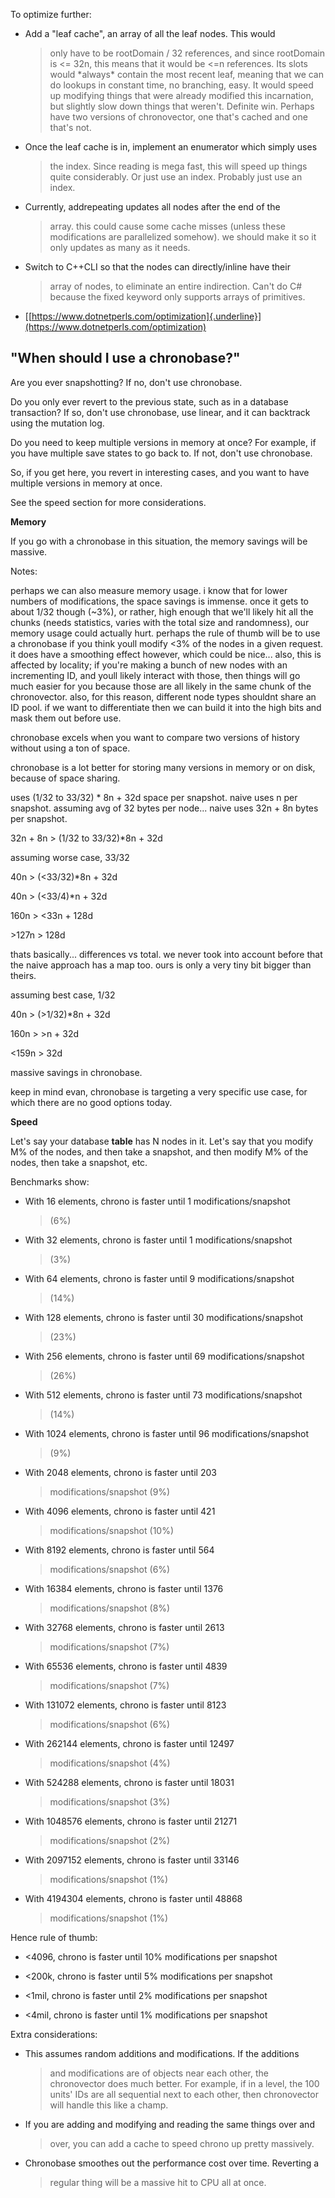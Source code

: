 To optimize further:

-   Add a \"leaf cache\", an array of all the leaf nodes. This would
    > only have to be rootDomain / 32 references, and since rootDomain
    > is \<= 32n, this means that it would be \<=n references. Its slots
    > would \*always\* contain the most recent leaf, meaning that we can
    > do lookups in constant time, no branching, easy. It would speed up
    > modifying things that were already modified this incarnation, but
    > slightly slow down things that weren\'t. Definite win. Perhaps
    > have two versions of chronovector, one that\'s cached and one
    > that\'s not.

-   Once the leaf cache is in, implement an enumerator which simply uses
    > the index. Since reading is mega fast, this will speed up things
    > quite considerably. Or just use an index. Probably just use an
    > index.

-   Currently, addrepeating updates all nodes after the end of the
    > array. this could cause some cache misses (unless these
    > modifications are parallelized somehow). we should make it so it
    > only updates as many as it needs.

-   Switch to C++CLI so that the nodes can directly/inline have their
    > array of nodes, to eliminate an entire indirection. Can\'t do C#
    > because the fixed keyword only supports arrays of primitives.

-   [[https://www.dotnetperls.com/optimization]{.underline}](https://www.dotnetperls.com/optimization)

## \"When should I use a chronobase?\"

Are you ever snapshotting? If no, don\'t use chronobase.

Do you only ever revert to the previous state, such as in a database
transaction? If so, don\'t use chronobase, use linear, and it can
backtrack using the mutation log.

Do you need to keep multiple versions in memory at once? For example, if
you have multiple save states to go back to. If not, don\'t use
chronobase.

So, if you get here, you revert in interesting cases, and you want to
have multiple versions in memory at once.

See the speed section for more considerations.

**Memory**

If you go with a chronobase in this situation, the memory savings will
be massive.

Notes:

perhaps we can also measure memory usage. i know that for lower numbers
of modifications, the space savings is immense. once it gets to about
1/32 though (\~3%), or rather, high enough that we\'ll likely hit all
the chunks (needs statistics, varies with the total size and
randomness), our memory usage could actually hurt. perhaps the rule of
thumb will be to use a chronobase if you think youll modify \<3% of the
nodes in a given request. it does have a smoothing effect however, which
could be nice\... also, this is affected by locality; if you\'re making
a bunch of new nodes with an incrementing ID, and youll likely interact
with those, then things will go much easier for you because those are
all likely in the same chunk of the chronovector. also, for this reason,
different node types shouldnt share an ID pool. if we want to
differentiate then we can build it into the high bits and mask them out
before use.

chronobase excels when you want to compare two versions of history
without using a ton of space.

chronobase is a lot better for storing many versions in memory or on
disk, because of space sharing.

uses (1/32 to 33/32) \* 8n + 32d space per snapshot. naive uses n per
snapshot. assuming avg of 32 bytes per node\... naive uses 32n + 8n
bytes per snapshot.

32n + 8n \> (1/32 to 33/32)\*8n + 32d

assuming worse case, 33/32

40n \> (\<33/32)\*8n + 32d

40n \> (\<33/4)\*n + 32d

160n \> \<33n + 128d

\>127n \> 128d

thats basically\... differences vs total. we never took into account
before that the naive approach has a map too. ours is only a very tiny
bit bigger than theirs.

assuming best case, 1/32

40n \> (\>1/32)\*8n + 32d

160n \> \>n + 32d

\<159n \> 32d

massive savings in chronobase.

keep in mind evan, chronobase is targeting a very specific use case, for
which there are no good options today.

**Speed**

Let\'s say your database **table** has N nodes in it. Let\'s say that
you modify M% of the nodes, and then take a snapshot, and then modify M%
of the nodes, then take a snapshot, etc.

Benchmarks show:

-   With 16 elements, chrono is faster until 1 modifications/snapshot
    > (6%)

-   With 32 elements, chrono is faster until 1 modifications/snapshot
    > (3%)

-   With 64 elements, chrono is faster until 9 modifications/snapshot
    > (14%)

-   With 128 elements, chrono is faster until 30 modifications/snapshot
    > (23%)

-   With 256 elements, chrono is faster until 69 modifications/snapshot
    > (26%)

-   With 512 elements, chrono is faster until 73 modifications/snapshot
    > (14%)

-   With 1024 elements, chrono is faster until 96 modifications/snapshot
    > (9%)

-   With 2048 elements, chrono is faster until 203
    > modifications/snapshot (9%)

-   With 4096 elements, chrono is faster until 421
    > modifications/snapshot (10%)

-   With 8192 elements, chrono is faster until 564
    > modifications/snapshot (6%)

-   With 16384 elements, chrono is faster until 1376
    > modifications/snapshot (8%)

-   With 32768 elements, chrono is faster until 2613
    > modifications/snapshot (7%)

-   With 65536 elements, chrono is faster until 4839
    > modifications/snapshot (7%)

-   With 131072 elements, chrono is faster until 8123
    > modifications/snapshot (6%)

-   With 262144 elements, chrono is faster until 12497
    > modifications/snapshot (4%)

-   With 524288 elements, chrono is faster until 18031
    > modifications/snapshot (3%)

-   With 1048576 elements, chrono is faster until 21271
    > modifications/snapshot (2%)

-   With 2097152 elements, chrono is faster until 33146
    > modifications/snapshot (1%)

-   With 4194304 elements, chrono is faster until 48868
    > modifications/snapshot (1%)

Hence rule of thumb:

-   \<4096, chrono is faster until 10% modifications per snapshot

-   \<200k, chrono is faster until 5% modifications per snapshot

-   \<1mil, chrono is faster until 2% modifications per snapshot

-   \<4mil, chrono is faster until 1% modifications per snapshot

Extra considerations:

-   This assumes random additions and modifications. If the additions
    > and modifications are of objects near each other, the chronovector
    > does much better. For example, if in a level, the 100 units\' IDs
    > are all sequential next to each other, then chronovector will
    > handle this like a champ.

-   If you are adding and modifying and reading the same things over and
    > over, you can add a cache to speed chrono up pretty massively.

-   Chronobase smoothes out the performance cost over time. Reverting a
    > regular thing will be a massive hit to CPU all at once.
